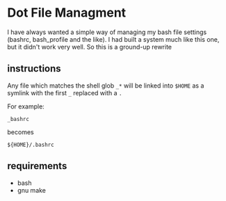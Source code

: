 # Dot File Managment
I have always wanted a simple way of managing my bash file settings (bashrc, bash_profile and the like). I had built a system much like this one, but it didn't work very well. So this is a ground-up rewrite

## instructions
Any file which matches the shell glob `_*` will be linked into `$HOME` as a symlink with the first `_`  replaced with a `.`

For example:

    _bashrc

becomes

    ${HOME}/.bashrc

## requirements
* bash
* gnu make
